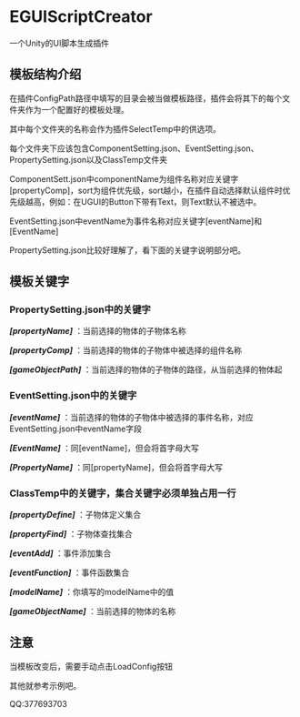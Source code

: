 # EGUIScriptCreator
一个Unity的UI脚本生成插件  
           

## 模板结构介绍

在插件ConfigPath路径中填写的目录会被当做模板路径，插件会将其下的每个文件夹作为一个配置好的模板处理。

其中每个文件夹的名称会作为插件SelectTemp中的供选项。

每个文件夹下应该包含ComponentSetting.json、EventSetting.json、PropertySetting.json以及ClassTemp文件夹


ComponentSett.json中componentName为组件名称对应关键字[propertyComp]，sort为组件优先级，sort越小，在插件自动选择默认组件时优先级越高，例如：在UGUI的Button下带有Text，则Text默认不被选中。

EventSetting.json中eventName为事件名称对应关键字[eventName]和[EventName]

PropertySetting.json比较好理解了，看下面的关键字说明部分吧。

## 模板关键字
### PropertySetting.json中的关键字

***[propertyName]***
：当前选择的物体的子物体名称

***[propertyComp]***
：当前选择的物体的子物体中被选择的组件名称

***[gameObjectPath]***
：当前选择的物体的子物体的路径，从当前选择的物体起

### EventSetting.json中的关键字
***[eventName]***
：当前选择的物体的子物体中被选择的事件名称，对应EventSetting.json中eventName字段

***[EventName]***
：同[eventName]，但会将首字母大写

***[PropertyName]***
：同[propertyName]，但会将首字母大写

### ClassTemp中的关键字，集合关键字必须单独占用一行
***[propertyDefine]***
：子物体定义集合

***[propertyFind]***
：子物体查找集合

***[eventAdd]***
：事件添加集合

***[eventFunction]***
：事件函数集合

***[modelName]***
：你填写的modelName中的值

***[gameObjectName]***
：当前选择的物体的名称

## 注意
当模板改变后，需要手动点击LoadConfig按钮

其他就参考示例吧。

QQ:377693703
